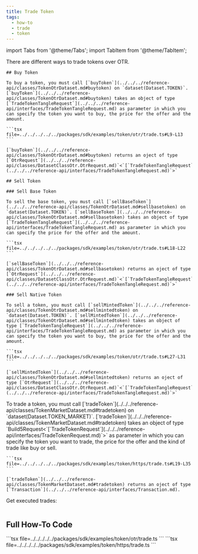 ```yaml
---
title: Trade Token
tags:
  - how-to
  - trade
  - token
---
```


import Tabs from '@theme/Tabs';
import TabItem from '@theme/TabItem';

<Tabs groupId="request-type">
  <TabItem value="otr" label="OTR">
    There are different ways to trade tokens over OTR.

    ## Buy Token
    
    To buy a token, you must call [`buyToken`](../../../reference-api/classes/TokenOtrDataset.md#buytoken) on `dataset(Dataset.TOKEN)`. [`buyToken`](../../../reference-api/classes/TokenOtrDataset.md#buytoken) takes an object of type [`TradeTokenTangleRequest`](../../../reference-api/interfaces/TradeTokenTangleRequest.md) as parameter in which you can specify the token you want to buy, the price for the offer and the amount.

    ```tsx file=../../../../../packages/sdk/examples/token/otr/trade.ts#L9-L13
    ```

    [`buyToken`](../../../reference-api/classes/TokenOtrDataset.md#buytoken) returns an oject of type [`OtrRequest`](../../../reference-api/classes/DatasetClassOtr.OtrRequest.md)`<`[`TradeTokenTangleRequest`](../../../reference-api/interfaces/TradeTokenTangleRequest.md)`>`

    ## Sell Token

    ### Sell Base Token

    To sell the base token, you must call [`sellBaseToken`](../../../reference-api/classes/TokenOtrDataset.md#sellbasetoken) on `dataset(Dataset.TOKEN)`. [`sellBaseToken`](../../../reference-api/classes/TokenOtrDataset.md#sellbasetoken) takes an object of type [`TradeTokenTangleRequest`](../../../reference-api/interfaces/TradeTokenTangleRequest.md) as parameter in which you can specify the price for the offer and the amount.

    ```tsx file=../../../../../packages/sdk/examples/token/otr/trade.ts#L18-L22
    ```

    [`sellBaseToken`](../../../reference-api/classes/TokenOtrDataset.md#sellbasetoken) returns an oject of type [`OtrRequest`](../../../reference-api/classes/DatasetClassOtr.OtrRequest.md)`<`[`TradeTokenTangleRequest`](../../../reference-api/interfaces/TradeTokenTangleRequest.md)`>`

    ### Sell Native Token

    To sell a token, you must call [`sellMintedToken`](../../../reference-api/classes/TokenOtrDataset.md#sellmintedtoken) on `dataset(Dataset.TOKEN)`. [`sellMintedToken`](../../../reference-api/classes/TokenOtrDataset.md#sellmintedtoken) takes an object of type [`TradeTokenTangleRequest`](../../../reference-api/interfaces/TradeTokenTangleRequest.md) as parameter in which you can specify the token you want to buy, the price for the offer and the amount.

    ```tsx file=../../../../../packages/sdk/examples/token/otr/trade.ts#L27-L31
    ```

    [`sellMintedToken`](../../../reference-api/classes/TokenOtrDataset.md#sellmintedtoken) returns an oject of type [`OtrRequest`](../../../reference-api/classes/DatasetClassOtr.OtrRequest.md)`<`[`TradeTokenTangleRequest`](../../../reference-api/interfaces/TradeTokenTangleRequest.md)`>`
  </TabItem>  
  <TabItem value="https" label="HTTPS">
    To trade a token, you must call [`tradeToken`](../../../reference-api/classes/TokenMarketDataset.md#tradetoken) on `dataset(Dataset.TOKEN_MARKET)`. [`tradeToken`](../../../reference-api/classes/TokenMarketDataset.md#tradetoken) takes an object of type `Build5Request<`[`TradeTokenRequest`](../../../reference-api/interfaces/TradeTokenRequest.md)`>` as parameter in which you can specify the token you want to trade, the price for the offer and the kind of trade like buy or sell.

    ```tsx file=../../../../../packages/sdk/examples/token/https/trade.ts#L19-L35
    ```

    [`tradeToken`](../../../reference-api/classes/TokenMarketDataset.md#tradetoken) returns an oject of type [`Transaction`](../../../reference-api/interfaces/Transaction.md).
  </TabItem>
</Tabs>

Get executed trades:

```tsx file=../../../../../packages/sdk/examples/token/https/trade.ts#L49-L69
```

## Full How-To Code

<Tabs groupId="request-type">
  <TabItem value="otr" label="OTR">
    ```tsx file=../../../../../packages/sdk/examples/token/otr/trade.ts
    ```
  </TabItem>  
  <TabItem value="https" label="HTTPS">
    ```tsx file=../../../../../packages/sdk/examples/token/https/trade.ts
    ```
  </TabItem>
</Tabs>
